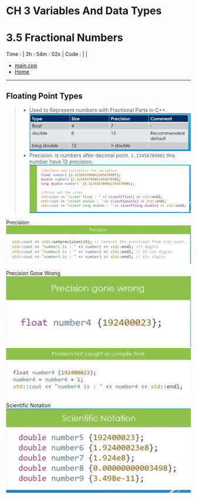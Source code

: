 # CH 3 Variables And Data Types

# 3.5 Fractional Numbers

Time : | 3h : 54m : 02s |
Code : | |
* [main.cpp](./main.cpp)
* [Home](/README.md)

---

## Floating Point Types

>* Used to Represent numbers with Fractional Parts in C++.
![Fractional Numbers](./img/1-fractional-numbers.png)
>* Precision: is numbers after decimal point.
> `1.23456789001` this number have 12 precision.
![Fractional Numbers](./img/2-example.png)

Precision:
![Fractional Numbers](./img/3-precision.png)

Precision Gone Wrong
![Fractional Numbers](./img/4-wrong-precision.png)
![Fractional Numbers](./img/5-runtime-error.png)

Scientific Notation
![Fractional Numbers](./img/6-scincetific-notation.png)